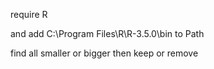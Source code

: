 ﻿require R

and add C:\Program Files\R\R-3.5.0\bin to Path

find all smaller or bigger then keep or remove